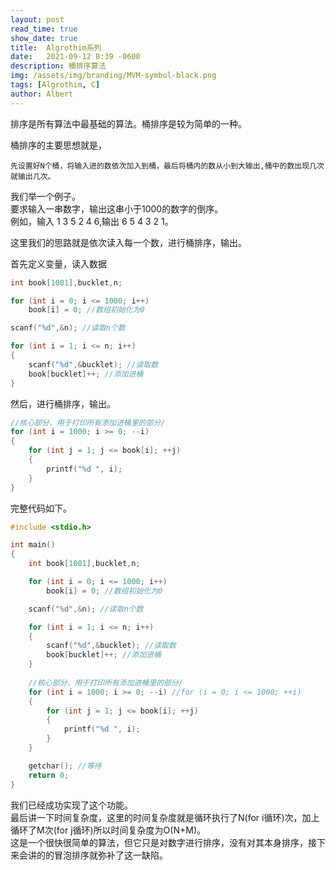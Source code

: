 ```yaml
---
layout: post
read_time: true
show_date: true
title:  Algrothim系列
date:   2021-09-12 8:39 -0600
description: 桶排序算法
img: /assets/img/branding/MVM-symbol-black.png
tags: [Algrothim, C]
author: Albert
---
```


排序是所有算法中最基础的算法。桶排序是较为简单的一种。

桶排序的主要思想就是，
```
先设置好N个桶，将输入进的数依次加入到桶，最后将桶内的数从小到大输出,桶中的数出现几次就输出几次。
```
我们举一个例子。  
要求输入一串数字，输出这串小于1000的数字的倒序。  
例如，输入 1 3 5 2 4 6,输出 6 5 4 3 2 1。

这里我们的思路就是依次读入每一个数，进行桶排序，输出。  

首先定义变量，读入数据
```c
int book[1001],bucklet,n;

for (int i = 0; i <= 1000; i++)
	book[i] = 0; //数组初始化为0

scanf("%d",&n); //读取n个数

for (int i = 1; i <= n; i++)
{
	scanf("%d",&bucklet); //读取数
	book[bucklet]++; //添加进桶
}
```
然后，进行桶排序，输出。
```c
//核心部分，用于打印所有添加进桶里的部分/
for (int i = 1000; i >= 0; --i)
{
	for (int j = 1; j <= book[i]; ++j)
	{
		printf("%d ", i);
	}
}
```
完整代码如下。
```c
#include <stdio.h>

int main()
{
	int book[1001],bucklet,n;

	for (int i = 0; i <= 1000; i++)
		book[i] = 0; //数组初始化为0

	scanf("%d",&n); //读取n个数

	for (int i = 1; i <= n; i++)
	{
		scanf("%d",&bucklet); //读取数
		book[bucklet]++; //添加进桶
	}
	
	//核心部分，用于打印所有添加进桶里的部分/
	for (int i = 1000; i >= 0; --i) //for (i = 0; i <= 1000; ++i)
	{
		for (int j = 1; j <= book[i]; ++j)
		{
			printf("%d ", i);
		}
	}

	getchar(); //等待
	return 0;
}
```
我们已经成功实现了这个功能。  
最后讲一下时间复杂度，这里的时间复杂度就是循环执行了N(for i循环)次，加上循环了M次(for j循环)所以时间复杂度为O(N+M)。  
这是一个很快很简单的算法，但它只是对数字进行排序，没有对其本身排序，接下来会讲的的冒泡排序就弥补了这一缺陷。